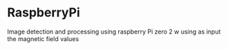 # RaspberryPi
Image detection and processing using raspberry Pi zero 2 w using as input the magnetic field values
